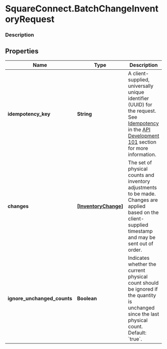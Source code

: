 # SquareConnect.BatchChangeInventoryRequest

### Description



## Properties
Name | Type | Description | Notes
------------ | ------------- | ------------- | -------------
**idempotency_key** | **String** | A client-supplied, universally unique identifier (UUID) for the request.  See [Idempotency](https://developer.squareup.com/docs/basics/api101/idempotency) in the [API Development 101](https://developer.squareup.com/docs/basics/api101/overview) section for more information. | [optional] 
**changes** | [**[InventoryChange]**](InventoryChange.md) | The set of physical counts and inventory adjustments to be made. Changes are applied based on the client-supplied timestamp and may be sent out of order. | [optional] 
**ignore_unchanged_counts** | **Boolean** | Indicates whether the current physical count should be ignored if the quantity is unchanged since the last physical count. Default: &#x60;true&#x60;. | [optional] 


